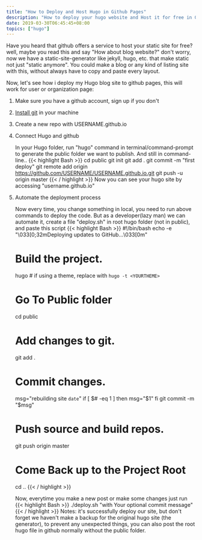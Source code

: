 ```yaml
---
title: "How to Deploy and Host Hugo in Github Pages"
description: "How to deploy your hugo website and Host it for free in Github Pages"
date: 2019-03-30T06:45:45+08:00
topics: ["hugo"]
---
```

Have you heard that github offers a service to host your static site for free? well, maybe you read this and say
"How about blog website?" don't worry, now we have a static-site-generator like jekyll, hugo, etc. that make static not just "static anymore". You could make a blog or any kind of listing site with this, without always have to copy and paste every layout.

Now, let's see how i deploy my Hugo blog site to github pages, this will work for user or organization page:

1. Make sure you have a github account, sign up if you don't

2. [Install git](https://www.atlassian.com/git/tutorials/install-git) in your machine

3. Create a new repo with USERNAME.github.io

4. Connect Hugo and github

    In your Hugo folder, run "hugo" command in terminal/command-prompt to generate the public folder we want to publish. And still in command-line..
    {{< highlight Bash >}}
    cd public
    git init
    git add .
    git commit -m "first deploy"
    git remote add origin https://github.com/USERNAME/USERNAME.github.io.git
    git push -u origin master {{< / highlight >}}
    Now you can see your hugo site by accessing "username.github.io"    

5. Automate the deployment process

    Now every time, you change something in local, you need to run above commands to deploy the code. But as a developer(lazy man) we can automate it, create a file "deploy.sh" in root hugo folder (not in public), and paste this script
    {{< highlight Bash >}}
    #!/bin/bash
    echo -e "\033[0;32mDeploying updates to GitHub...\033[0m"

    # Build the project.
    hugo # if using a theme, replace with `hugo -t <YOURTHEME>`

    # Go To Public folder
    cd public
    # Add changes to git.
    git add .

    # Commit changes.
    msg="rebuilding site `date`"
    if [ $# -eq 1 ]
      then msg="$1"
    fi
    git commit -m "$msg"

    # Push source and build repos.
    git push origin master

    # Come Back up to the Project Root
    cd ..
    {{< / highlight >}}

    Now, everytime you make a new post or make some changes just run
    {{< highlight Bash >}}
    ./deploy.sh "with Your optional commit message" {{< / highlight >}}
Notes: it's successfully deploy our site, but don't forget we haven't make a backup for the original hugo site (the generator), to prevent any unexpected things, you can also post the root hugo file in github normally without the public folder.    